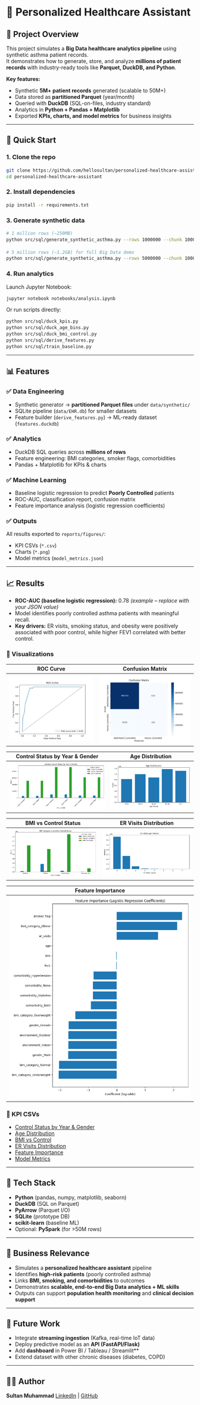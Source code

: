 # 🏥 Personalized Healthcare Assistant

## 🌟 Project Overview
This project simulates a **Big Data healthcare analytics pipeline** using synthetic asthma patient records.  
It demonstrates how to generate, store, and analyze **millions of patient records** with industry-ready tools like **Parquet, DuckDB, and Python**.  

**Key features:**
- Synthetic **5M+ patient records** generated (scalable to 50M+)  
- Data stored as **partitioned Parquet** (year/month)  
- Queried with **DuckDB** (SQL-on-files, industry standard)  
- Analytics in **Python + Pandas + Matplotlib**  
- Exported **KPIs, charts, and model metrics** for business insights  

---

## 🚀 Quick Start

### 1. Clone the repo
```bash
git clone https://github.com/hellosultan/personalized-healthcare-assistant.git
cd personalized-healthcare-assistant
````

### 2. Install dependencies

```bash
pip install -r requirements.txt
```

### 3. Generate synthetic data

```bash
# 1 million rows (~250MB)
python src/sql/generate_synthetic_asthma.py --rows 1000000 --chunk 100000

# 5 million rows (~1.2GB) for full Big Data demo
python src/sql/generate_synthetic_asthma.py --rows 5000000 --chunk 100000
```

### 4. Run analytics

Launch Jupyter Notebook:

```bash
jupyter notebook notebooks/analysis.ipynb
```

Or run scripts directly:

```bash
python src/sql/duck_kpis.py
python src/sql/duck_age_bins.py
python src/sql/duck_bmi_control.py
python src/sql/derive_features.py
python src/sql/train_baseline.py
```

---

## 📊 Features

### ✅ Data Engineering

* Synthetic generator → **partitioned Parquet files** under `data/synthetic/`
* SQLite pipeline (`data/EHR.db`) for smaller datasets
* Feature builder (`derive_features.py`) → ML-ready dataset (`features.duckdb`)

### ✅ Analytics

* DuckDB SQL queries across **millions of rows**
* Feature engineering: BMI categories, smoker flags, comorbidities
* Pandas + Matplotlib for KPIs & charts

### ✅ Machine Learning

* Baseline logistic regression to predict **Poorly Controlled** patients
* ROC-AUC, classification report, confusion matrix
* Feature importance analysis (logistic regression coefficients)

### ✅ Outputs

All results exported to `reports/figures/`:

* KPI CSVs (`*.csv`)
* Charts (`*.png`)
* Model metrics (`model_metrics.json`)

---

## 📈 Results

* **ROC-AUC (baseline logistic regression):** 0.78 *(example – replace with your JSON value)*
* Model identifies poorly controlled asthma patients with meaningful recall.
* **Key drivers:** ER visits, smoking status, and obesity were positively associated with poor control, while higher FEV1 correlated with better control.

### 🔹 Visualizations

| ROC Curve                                                                                                                        | Confusion Matrix                                                                                                                               |
| -------------------------------------------------------------------------------------------------------------------------------- | ---------------------------------------------------------------------------------------------------------------------------------------------- |
| ![ROC Curve](https://raw.githubusercontent.com/hellosultan/personalized-healthcare-assistant/main/reports/figures/roc_curve.png) | ![Confusion Matrix](https://raw.githubusercontent.com/hellosultan/personalized-healthcare-assistant/main/reports/figures/confusion_matrix.png) |

| Control Status by Year & Gender                                                                                                                           | Age Distribution                                                                                                                       |
| --------------------------------------------------------------------------------------------------------------------------------------------------------- | -------------------------------------------------------------------------------------------------------------------------------------- |
| ![Control Status](https://raw.githubusercontent.com/hellosultan/personalized-healthcare-assistant/main/reports/figures/control_status_by_year_gender.png) | ![Age Dist](https://raw.githubusercontent.com/hellosultan/personalized-healthcare-assistant/main/reports/figures/age_distribution.png) |

| BMI vs Control Status                                                                                                                      | ER Visits Distribution                                                                                                                        |
| ------------------------------------------------------------------------------------------------------------------------------------------ | --------------------------------------------------------------------------------------------------------------------------------------------- |
| ![BMI vs Control](https://raw.githubusercontent.com/hellosultan/personalized-healthcare-assistant/main/reports/figures/bmi_by_control.png) | ![ER Visits](https://raw.githubusercontent.com/hellosultan/personalized-healthcare-assistant/main/reports/figures/er_visits_distribution.png) |

| Feature Importance                                                                                                                                 |
| -------------------------------------------------------------------------------------------------------------------------------------------------- |
| ![Feature Importance](https://raw.githubusercontent.com/hellosultan/personalized-healthcare-assistant/main/reports/figures/feature_importance.png) |

### 📂 KPI CSVs

* [Control Status by Year & Gender](reports/figures/control_status_by_year_gender.csv)
* [Age Distribution](reports/figures/age_distribution.csv)
* [BMI vs Control](reports/figures/bmi_by_control.csv)
* [ER Visits Distribution](reports/figures/er_visits_distribution.csv)
* [Feature Importance](reports/figures/feature_importance.csv)
* [Model Metrics](reports/figures/model_metrics.json)

---

## 🧰 Tech Stack

* **Python** (pandas, numpy, matplotlib, seaborn)
* **DuckDB** (SQL on Parquet)
* **PyArrow** (Parquet I/O)
* **SQLite** (prototype DB)
* **scikit-learn** (baseline ML)
* Optional: **PySpark** (for >50M rows)

---

## 📌 Business Relevance

* Simulates a **personalized healthcare assistant** pipeline
* Identifies **high-risk patients** (poorly controlled asthma)
* Links **BMI, smoking, and comorbidities** to outcomes
* Demonstrates **scalable, end-to-end Big Data analytics + ML skills**
* Outputs can support **population health monitoring** and **clinical decision support**

---

## 🔮 Future Work

* Integrate **streaming ingestion** (Kafka, real-time IoT data)
* Deploy predictive model as an **API (FastAPI/Flask)**
* Add **dashboard** in Power BI / Tableau / Streamlit\*\*
* Extend dataset with other chronic diseases (diabetes, COPD)

---

## 👨‍💻 Author

**Sultan Muhammad**
[LinkedIn](https://linkedin.com/in/hellosultan) | [GitHub](https://github.com/hellosultan)


